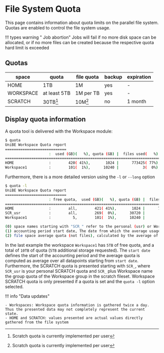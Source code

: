 # File System Quota

This page contains information about quota limits on the parallel file system. Quotas are enabled to control the file system usage.

!!! types warning " Job abortion"
    Jobs will fail if no more disk space can be allocated, or if no more files can be created because the respective quota hard limit is exceeded

## Quotas

| space | quota | file quota | backup | expiration |
| ----- | ----- | ---------- | ------ | ---------- |
| HOME | 1TB | 1M | yes | - |
| WORKSPACE | at least 5TB | 1M per TB | yes | - |
| SCRATCH | 30TB[^user] | 10M[^user] | no | 1 month |

[^user]: Scratch quota is currently implemented per user

## Display quota information

A quota tool is delivered with the Workspace module:

```Bash
$ quota
UniBE Workspace Quota report
============================
                    :  used (GB)(   %), quota (GB) |  files used(   %),      quota
==================================================================================
HOME                :        420( 41%),       1024 |      773425( 77%),    1000000
Workspace1          :        101(  1%),      10240 |           3(  0%),   10000000
```
Furthermore, there is a more detailed version using the `-l` or `--long` option
```Bash
$ quota -l
UniBE Workspace Quota report
============================
                    : free quota,  used (GB)(   %), quota (GB) |  files used(   %),      quota | start date(1), average quota(2)
================================================================================================================================
HOME                :        all,        421( 41%),       1024 |      796058( 79%),    1000000 |              ,
SCR_usr             :        all,        269(  0%),      30720 |          22(  0%),   10000000 |              ,
Workspace1          :          5,        101(  1%),      10240 |           4(  0%),   10000000 |    2021-02-25,           7.5833

(0) space names starting with "SCR_" refer to the personal (usr) or Workspace SCRATCH quota.
(1) accounting period start date, The date from which the average usage is computed.
(2) file space average quota (not files), calculated by the average of messured values in the actual accounting period.
```

In the last example the workspace `Workspace1` has `5TB` of free quota, and a total of `10TB` of quota (`5TB` additional storage requested). The `start date` defines the start of the accounting period and the average quota is computed as average over all datapoints starting from `start date`. 
Furthermore, the SCRATCH quota is presented starting with `SCR_`, where `SCR_usr` is your personal SCRATCH quota and `SCR_` plus Workspace name the group quota of the Workspace group in the scratch fileset. Workspace SCRATCH quota is only presented if a quota is set and the `quota -l` option selected.

!!! info "Data updates"

    - Workspaces: Workspace quota information is gathered twice a day. Thus the presented data may not completely represent the current state.
    - HOME and SCRATCH: values presented are actual values directly gathered from the file system
